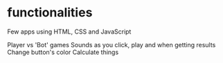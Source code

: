 # functionalities
Few apps using HTML, CSS and JavaScript

Player vs 'Bot' games
Sounds as you click, play and when getting results
Change button's color
Calculate things
